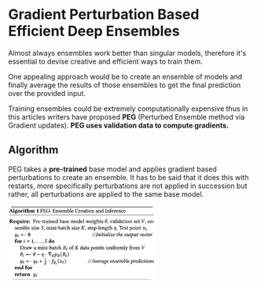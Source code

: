 # Gradient Perturbation Based Efficient Deep Ensembles

Almost always ensembles work better than singular models, therefore it's essential to devise creative and efficient ways to train them.

One appealing approach would be to create an ensemble of models and finally average the results of those ensembles to get the final prediction over the provided input.

Training ensembles could be extremely computationally expensive thus in this articles writers have proposed **PEG** (Perturbed Ensemble method via Gradient updates). **PEG uses **validation data** to compute gradients.**

## Algorithm

PEG takes a **pre-trained** base model and applies gradient based perturbations to create an ensemble. It has to be said that it does this with restarts, more specifically perturbations are not applied in succession but rather, all perturbations are applied to the same base model.

<img src="images/1.png" style="border-radius: 1rem" width="300" />
